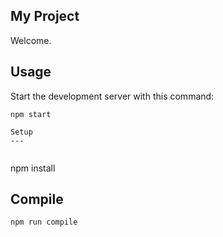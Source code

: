 My Project
---
 
Welcome.
 
Usage
---
 
Start the development server with this command:
 
```
npm start
 
Setup
---
 
```
npm install

 
 
Compile
---
 
```
npm run compile